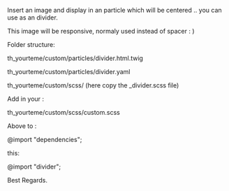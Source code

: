 Insert an image and display in an particle which will be centered .. you can use as an divider.

This image will be responsive, normaly used instead of spacer : )

Folder structure:

th_yourteme/custom/particles/divider.html.twig

th_yourteme/custom/particles/divider.yaml

th_yourteme/custom/scss/ (here copy the  _divider.scss file)

Add in your :

th_yourteme/custom/scss/custom.scss

Above to :

@import "dependencies";

this: 

@import "divider";

Best Regards.
